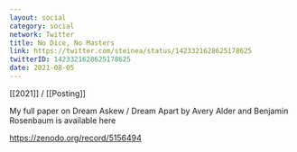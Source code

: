 ```yaml
---
layout: social
category: social
network: Twitter
title: No Dice, No Masters
link: https://twitter.com/steinea/status/1423321628625178625
twitterID: 1423321628625178625
date: 2021-08-05
---
```


[[2021]] / [[Posting]]

My full paper on Dream Askew / Dream Apart by Avery Alder and Benjamin Rosenbaum is available here

<https://zenodo.org/record/5156494>
